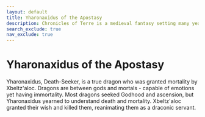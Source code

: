 ```yaml
---
layout: default
title: Yharonaxidus of the Apostasy
description: Chronicles of Terre is a medieval fantasy setting many years in the writing.
search_exclude: true
nav_exclude: true
---
```


# Yharonaxidus of the Apostasy

Yharonaxidus, Death-Seeker, is a true dragon who was granted mortality by Xbeltz'aloc. Dragons are between gods and mortals - capable of emotions yet having immortality. Most dragons seeked Godhood and ascension, but Yharonaxidus yearned to understand death and mortality. Xbeltz'aloc granted their wish and killed them, reanimating them as a draconic servant.